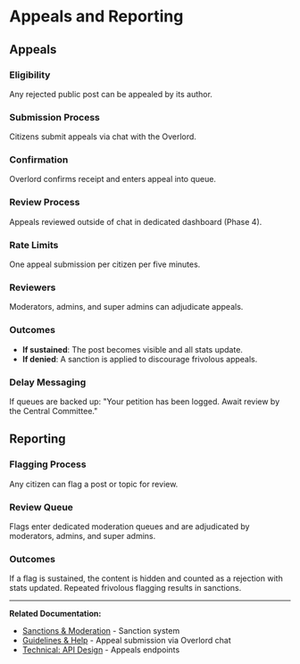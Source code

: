 # Appeals and Reporting

## Appeals

### Eligibility
Any rejected public post can be appealed by its author.

### Submission Process
Citizens submit appeals via chat with the Overlord.

### Confirmation
Overlord confirms receipt and enters appeal into queue.

### Review Process
Appeals reviewed outside of chat in dedicated dashboard (Phase 4).

### Rate Limits
One appeal submission per citizen per five minutes.

### Reviewers
Moderators, admins, and super admins can adjudicate appeals.

### Outcomes
- **If sustained**: The post becomes visible and all stats update.
- **If denied**: A sanction is applied to discourage frivolous appeals.

### Delay Messaging
If queues are backed up: "Your petition has been logged. Await review by the Central Committee."

## Reporting

### Flagging Process
Any citizen can flag a post or topic for review.

### Review Queue
Flags enter dedicated moderation queues and are adjudicated by moderators, admins, and super admins.

### Outcomes
If a flag is sustained, the content is hidden and counted as a rejection with stats updated. Repeated frivolous flagging results in sanctions.

---

**Related Documentation:**
- [Sanctions & Moderation](./13-sanctions-moderation.md) - Sanction system
- [Guidelines & Help](./14-guidelines-help.md) - Appeal submission via Overlord chat
- [Technical: API Design](../technical-design/04-api-design.md) - Appeals endpoints
